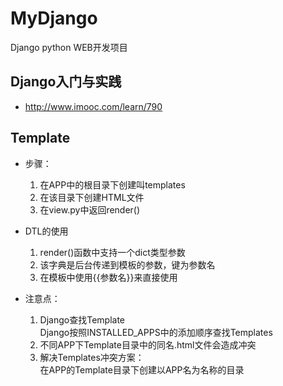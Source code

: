 # MyDjango
Django python WEB开发项目

## Django入门与实践
* http://www.imooc.com/learn/790

## Template
* 步骤：
  1. 在APP中的根目录下创建叫templates
  2. 在该目录下创建HTML文件
  3. 在view.py中返回render()

* DTL的使用
  1. render()函数中支持一个dict类型参数
  2. 该字典是后台传递到模板的参数，键为参数名
  3. 在模板中使用{{参数名}}来直接使用

* 注意点：
  1. Django查找Template <br>
     Django按照INSTALLED_APPS中的添加顺序查找Templates
  2. 不同APP下Template目录中的同名.html文件会造成冲突
  3. 解决Templates冲突方案：<br>
     在APP的Template目录下创建以APP名为名称的目录



